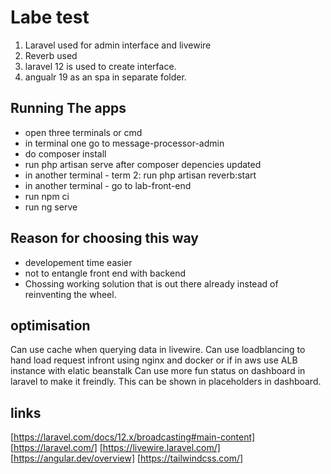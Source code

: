 # Labe test 

1. Laravel used for admin interface and livewire
2. Reverb used 
3. laravel 12 is used to create interface.
4. angualr 19 as an spa in separate folder.

## Running The apps

- open three terminals or cmd
- in terminal one go to message-processor-admin
- do composer install
- run php artisan serve after composer depencies updated
- in another terminal - term 2: run php artisan reverb:start 
- in another terminal - go to lab-front-end
- run npm ci
- run ng serve

## Reason for choosing this way

- developement time easier
- not to entangle front end with backend
- Chossing working solution that is out there already instead of reinventing the wheel.

## optimisation

Can use cache when querying data in livewire.
Can use loadblancing to hand load request infront using nginx and docker or if in aws use ALB instance with elatic beanstalk
Can use more fun status on dashboard in laravel to make it freindly. This can be shown in placeholders in dashboard.

## links

[https://laravel.com/docs/12.x/broadcasting#main-content]
[https://laravel.com/]
[https://livewire.laravel.com/]
[https://angular.dev/overview]
[https://tailwindcss.com/]